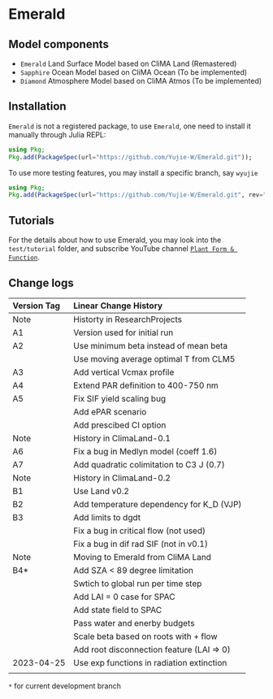 # Emerald

## Model components
- `Emerald` Land Surface Model based on CliMA Land (Remastered)
- `Sapphire` Ocean Model based on CliMA Ocean (To be implemented)
- `Diamond` Atmosphere Model based on CliMA Atmos (To be implemented)

## Installation
`Emerald` is not a registered package, to use `Emerald`, one need to install it manually through Julia REPL:
```julia
using Pkg;
Pkg.add(PackageSpec(url="https://github.com/Yujie-W/Emerald.git"));
```

To use more testing features, you may install a specific branch, say `wyujie`
```julia
using Pkg;
Pkg.add(PackageSpec(url="https://github.com/Yujie-W/Emerald.git", rev="wyujie"));
```

## Tutorials
For the details about how to use Emerald, you may look into the `test/tutorial` folder, and subscribe YouTube channel [`Plant Form & Function`](https://www.youtube.com/channel/UCTxiti8ntVAiU4sJ5N2kTnQ).

## Change logs
| Version Tag | Linear Change History                     |
|:------------|:------------------------------------------|
| Note        | Historty in ResearchProjects              |
| A1          | Version used for initial run              |
| A2          | Use minimum beta instead of mean beta     |
|             | Use moving average optimal T from CLM5    |
| A3          | Add vertical Vcmax profile                |
| A4          | Extend PAR definition to 400-750 nm       |
| A5          | Fix SIF yield scaling bug                 |
|             | Add ePAR scenario                         |
|             | Add prescibed CI option                   |
| Note        | History in ClimaLand-0.1                  |
| A6          | Fix a bug in Medlyn model (coeff 1.6)     |
| A7          | Add quadratic colimitation to C3 J (0.7)  |
| Note        | History in ClimaLand-0.2                  |
| B1          | Use Land v0.2                             |
| B2          | Add temperature dependency for K_D (VJP)  |
| B3          | Add limits to dgdt                        |
|             | Fix a bug in critical flow (not used)     |
|             | Fix a bug in dif rad SIF (not in v0.1)    |
| Note        | Moving to Emerald from CliMA Land         |
| B4*         | Add SZA < 89 degree limitation            |
|             | Swtich to global run per time step        |
|             | Add LAI = 0 case for SPAC                 |
|             | Add state field to SPAC                   |
|             | Pass water and enerby budgets             |
|             | Scale beta based on roots with + flow     |
|             | Add root disconnection feature (LAI => 0) |
| 2023-04-25  | Use exp functions in radiation extinction |
|||

`*` for current development branch
